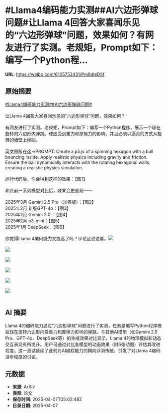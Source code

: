# #Llama4编码能力实测##AI六边形弹球问题#让Llama 4回答大家喜闻乐见的“六边形弹球”问题，效果如何？有网友进行了实测。老规矩，Prompt如下：编写一个Python程...

**URL**: https://weibo.com/6105753431/Pm8dIeDSf

## 原始摘要

<a href="https://m.weibo.cn/search?containerid=231522type%3D1%26t%3D10%26q%3D%23Llama4%E7%BC%96%E7%A0%81%E8%83%BD%E5%8A%9B%E5%AE%9E%E6%B5%8B%23&amp;extparam=%23Llama4%E7%BC%96%E7%A0%81%E8%83%BD%E5%8A%9B%E5%AE%9E%E6%B5%8B%23" data-hide=""><span class="surl-text">#Llama4编码能力实测#</span></a><a href="https://m.weibo.cn/search?containerid=231522type%3D1%26t%3D10%26q%3D%23AI%E5%85%AD%E8%BE%B9%E5%BD%A2%E5%BC%B9%E7%90%83%E9%97%AE%E9%A2%98%23&amp;extparam=%23AI%E5%85%AD%E8%BE%B9%E5%BD%A2%E5%BC%B9%E7%90%83%E9%97%AE%E9%A2%98%23" data-hide=""><span class="surl-text">#AI六边形弹球问题#</span></a><br><br>让Llama 4回答大家喜闻乐见的“六边形弹球”问题，效果如何？<br><br>有网友进行了实测。老规矩，Prompt如下：编写一个Python程序，展示一个球在旋转的六边形内弹跳。球应受到重力和摩擦力的影响，并且必须以逼真的方式从旋转的墙壁上弹回。<br><br>英文原版在这→PROMPT: Create a p5.js of a spinning hexagon with a ball bouncing inside. Apply realistic physics including gravity and friction. Ensure the ball dynamically interacts with the rotating hexagonal walls, creating a realistic physics simulation.<br><br>运行代码后，你会得到这样的效果：【图1】<br><br>和此前一系列模型对比后，效果会更直观——<br><br>2025年3月 Gemini 2.5 Pro（加强版）：【图2】<br>2025年2月 新版GPT-4o：【图3】<br>2025年2月 Gemini 2.0 ：【图4】<br>2025年2月 o3-mini：【图5】<br>2025年1月 DeepSeek：【图6】<br><br>你觉得Llama 4编码能力又提高了吗？评论区说说看。<img style="" src="https://tvax3.sinaimg.cn/large/006Fd7o3gy1i0821s4pi4g30ha0gw4qp.gif" referrerpolicy="no-referrer"><br><br><img style="" src="https://tvax2.sinaimg.cn/large/006Fd7o3gy1i08224swjng30f60gwe82.gif" referrerpolicy="no-referrer"><br><br><img style="" src="https://tvax1.sinaimg.cn/large/006Fd7o3gy1i08227tqoyg30f10a4qau.gif" referrerpolicy="no-referrer"><br><br><img style="" src="https://tvax1.sinaimg.cn/large/006Fd7o3gy1i0822a25byg30ci0au7ej.gif" referrerpolicy="no-referrer"><br><br><img style="" src="https://tvax3.sinaimg.cn/large/006Fd7o3gy1i0822bhcx2g308508ewiv.gif" referrerpolicy="no-referrer"><br><br><img style="" src="https://tvax3.sinaimg.cn/large/006Fd7o3gy1i0822el4vlg307n08e0x9.gif" referrerpolicy="no-referrer"><br><br>

## AI 摘要

Llama 4的编码能力通过"六边形弹球"问题进行了实测，任务是编写Python程序模拟球在旋转六边形内受重力和摩擦力影响的弹跳。与其他AI模型（如Gemini 2.5 Pro、GPT-4o、DeepSeek等）的生成效果对比显示，Llama 4的物理模拟和动态交互表现有所提升。用户可通过对比各模型的动画效果（附6张动图）评估其改进程度。这一测试延续了此前对AI编程能力的横向评测传统，引发了对Llama 4编码进步程度的讨论。

## 元数据

- **来源**: ArXiv
- **类型**: 论文
- **保存时间**: 2025-04-07T05:02:48Z
- **目录日期**: 2025-04-07
